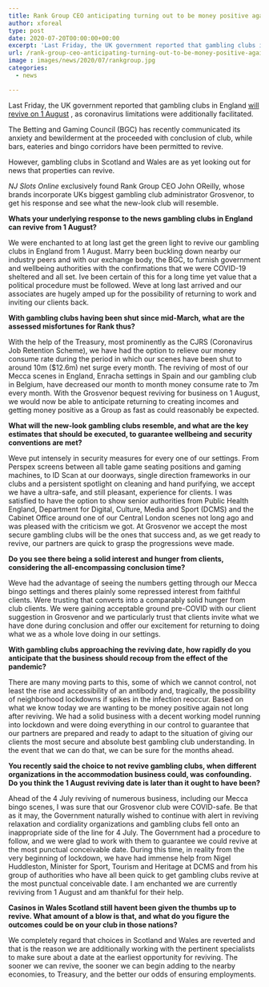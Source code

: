 ```yaml
---
title: Rank Group CEO anticipating turning out to be money positive again as club revive in August
author: xforeal 
type: post
date: 2020-07-20T00:00:00+00:00
excerpt: 'Last Friday, the UK government reported that gambling clubs in England will revive on 1 August, as coronavirus limitations were further eased '
url: /rank-group-ceo-anticipating-turning-out-to-be-money-positive-again-as-club-revive-in-august/
image : images/news/2020/07/rankgroup.jpg
categories:
  - news

---
```

Last Friday, the UK government reported that gambling clubs in England [will revive on 1 August][1] , as coronavirus limitations were additionally facilitated. 

The Betting and Gaming Council (BGC) has recently communicated its anxiety and bewilderment at the proceeded with conclusion of club, while bars, eateries and bingo corridors have been permitted to revive. 

However, gambling clubs in Scotland and Wales are as yet looking out for news that properties can revive. 

_NJ Slots Online_ exclusively found Rank Group CEO John OReilly, whose brands incorporate UKs biggest gambling club administrator Grosvenor, to get his response and see what the new-look club will resemble. 

**Whats your underlying response to the news gambling clubs in England can revive from 1 August?** 

We were enchanted to at long last get the green light to revive our gambling clubs in England from 1 August. Marry been buckling down nearby our industry peers and with our exchange body, the BGC, to furnish government and wellbeing authorities with the confirmations that we were COVID-19 sheltered and all set. Ive been certain of this for a long time yet value that a political procedure must be followed. Weve at long last arrived and our associates are hugely amped up for the possibility of returning to work and inviting our clients back. 

**With gambling clubs having been shut since mid-March, what are the assessed misfortunes for Rank thus?** 

With the help of the Treasury, most prominently as the CJRS (Coronavirus Job Retention Scheme), we have had the option to relieve our money consume rate during the period in which our scenes have been shut to around 10m ($12.6m) net surge every month. The reviving of most of our Mecca scenes in England, Enracha settings in Spain and our gambling club in Belgium, have decreased our month to month money consume rate to 7m every month. With the Grosvenor bequest reviving for business on 1 August, we would now be able to anticipate returning to creating incomes and getting money positive as a Group as fast as could reasonably be expected. 

**What will the new-look gambling clubs resemble, and what are the key estimates that should be executed, to guarantee wellbeing and security conventions are met?** 

Weve put intensely in security measures for every one of our settings. From Perspex screens between all table game seating positions and gaming machines, to ID Scan at our doorways, single direction frameworks in our clubs and a persistent spotlight on cleaning and hand purifying, we accept we have a ultra-safe, and still pleasant, experience for clients. I was satisfied to have the option to show senior authorities from Public Health England, Department for Digital, Culture, Media and Sport (DCMS) and the Cabinet Office around one of our Central London scenes not long ago and was pleased with the criticism we got. At Grosvenor we accept the most secure gambling clubs will be the ones that success and, as we get ready to revive, our partners are quick to grasp the progressions weve made. 

**Do you see there being a solid interest and hunger from clients, considering the all-encompassing conclusion time?** 

Weve had the advantage of seeing the numbers getting through our Mecca bingo settings and theres plainly some repressed interest from faithful clients. Were trusting that converts into a comparably solid hunger from club clients. We were gaining acceptable ground pre-COVID with our client suggestion in Grosvenor and we particularly trust that clients invite what we have done during conclusion and offer our excitement for returning to doing what we as a whole love doing in our settings. 

**With gambling clubs approaching the reviving date, how rapidly do you anticipate that the business should recoup from the effect of the pandemic?** 

There are many moving parts to this, some of which we cannot control, not least the rise and accessibility of an antibody and, tragically, the possibility of neighborhood lockdowns if spikes in the infection reoccur. Based on what we know today we are wanting to be money positive again not long after reviving. We had a solid business with a decent working model running into lockdown and were doing everything in our control to guarantee that our partners are prepared and ready to adapt to the situation of giving our clients the most secure and absolute best gambling club understanding. In the event that we can do that, we can be sure for the months ahead. 

**You recently said the choice to not revive gambling clubs, when different organizations in the accommodation business could, was confounding. Do you think the 1 August reviving date is later than it ought to have been?** 

Ahead of the 4 July reviving of numerous business, including our Mecca bingo scenes, I was sure that our Grosvenor club were COVID-safe. Be that as it may, the Government naturally wished to continue with alert in reviving relaxation and cordiality organizations and gambling clubs fell onto an inappropriate side of the line for 4 July. The Government had a procedure to follow, and we were glad to work with them to guarantee we could revive at the most punctual conceivable date. During this time, in reality from the very beginning of lockdown, we have had immense help from Nigel Huddleston, Minister for Sport, Tourism and Heritage at DCMS and from his group of authorities who have all been quick to get gambling clubs revive at the most punctual conceivable date. I am enchanted we are currently reviving from 1 August and am thankful for their help. 

**Casinos in Wales Scotland still havent been given the thumbs up to revive. What amount of a blow is that, and what do you figure the outcomes could be on your club in those nations?** 

We completely regard that choices in Scotland and Wales are reverted and that is the reason we are additionally working with the pertinent specialists to make sure about a date at the earliest opportunity for reviving. The sooner we can revive, the sooner we can begin adding to the nearby economies, to Treasury, and the better our odds of ensuring employments.

 [1]: #